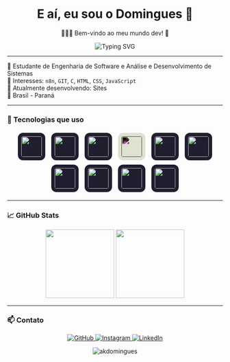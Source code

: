 <h1 align="center">E aí, eu sou o Domingues 👋</h1>

<p align="center">👨🏼‍💻 Bem-vindo ao meu mundo dev! 🚀</p>

<p align="center">
  <img src="https://readme-typing-svg.herokuapp.com?font=Fira+Code&size=22&pause=1000&color=F7F7F7&center=true&vCenter=true&width=600&lines=Dev+C%2C+HTML%2C+CSS%2C+JavaScript;Estudante+de+Engenharia+de+Software;Estudante+de+Análise+e+Dev+de+Sistemas;Automação+com+n8n+e+GIT;Bem-vindo+ao+meu+GitHub!+🚀" alt="Typing SVG" />
</p>

---

🔹 Estudante de Engenharia de Software e Análise e Desenvolvimento de Sistemas  
🔹 Interesses: `n8n`, `GIT`, `C`, `HTML`, `CSS`, `JavaScript`  
🔹 Atualmente desenvolvendo: Sites                
🔹 Brasil - Paraná  

---

### 🧰 Tecnologias que uso

<div align="center">
  <img src="https://cdn.jsdelivr.net/gh/devicons/devicon/icons/vscode/vscode-original.svg" width="48" height="48" style="background-color:#1E1E2E;border-radius:12px;padding:8px;margin:5px;" />
  <img src="https://cdn.jsdelivr.net/gh/devicons/devicon/icons/figma/figma-original.svg" width="48" height="48" style="background-color:#1E1E2E;border-radius:12px;padding:8px;margin:5px;" />
  <img src="https://cdn.jsdelivr.net/gh/devicons/devicon/icons/nodejs/nodejs-original.svg" width="48" height="48" style="background-color:#1E1E2E;border-radius:12px;padding:8px;margin:5px;" />
  <img src="https://cdn.jsdelivr.net/gh/devicons/devicon/icons/github/github-original.svg" width="48" height="48" style="background-color:#1E1E2E;border-radius:12px;padding:8px;margin:5px;filter:invert(1);" />
  <img src="https://cdn.jsdelivr.net/gh/devicons/devicon/icons/git/git-original.svg" width="48" height="48" style="background-color:#1E1E2E;border-radius:12px;padding:8px;margin:5px;" />
  <img src="https://cdn.jsdelivr.net/gh/devicons/devicon/icons/html5/html5-original.svg" width="48" height="48" style="background-color:#1E1E2E;border-radius:12px;padding:8px;margin:5px;" />
  <img src="https://cdn.jsdelivr.net/gh/devicons/devicon/icons/css3/css3-original.svg" width="48" height="48" style="background-color:#1E1E2E;border-radius:12px;padding:8px;margin:5px;" />
  <img src="https://cdn.jsdelivr.net/gh/devicons/devicon/icons/javascript/javascript-original.svg" width="48" height="48" style="background-color:#1E1E2E;border-radius:12px;padding:8px;margin:5px;" />
  <img src="https://cdn.jsdelivr.net/gh/devicons/devicon@latest/icons/bootstrap/bootstrap-original.svg" width="48" height="48" style="background-color:#1E1E2E;border-radius:12px;padding:8px;margin:5px;"/>
  <img src="https://cdn.jsdelivr.net/gh/devicons/devicon@latest/icons/postman/postman-original.svg" width="48" height="48" style="background-color:#1E1E2E;border-radius:12px;padding:8px;margin:5px;"/>
</div>

---

### 📈 GitHub Stats

<div align="center">
  <img height="160em" src="https://github-readme-stats.vercel.app/api?username=akdomingues&show_icons=true&theme=github_dark&hide_border=true&cache_seconds=1800" />
  <img height="160em" src="https://github-readme-stats.vercel.app/api/top-langs/?username=akdomingues&layout=compact&theme=github_dark&hide_border=true&cache_seconds=1800" />
</div>

---


### 📫 Contato

<p align="center">
  <a href="https://github.com/akdomingues" target="_blank">
    <img src="https://img.shields.io/badge/GitHub-akdomingues-181717?style=for-the-badge&logo=github" alt="GitHub" />
  </a>
  <a href="https://www.instagram.com/exe.domingues/" target="_blank">
    <img src="https://img.shields.io/badge/Instagram-@exe.domingues-E4405F?style=for-the-badge&logo=instagram&logoColor=white" alt="Instagram" />
  </a>
  <a href="https://www.linkedin.com/in/dominguescaua" target="_blank">
    <img src="https://img.shields.io/badge/LinkedIn-dominguescaua-0A66C2?style=for-the-badge&logo=linkedin&logoColor=white" alt="LinkedIn" />
  </a>
</p>

<p align="center">
  <img src="https://komarev.com/ghpvc/?username=akdomingues&label=Perfil+Views&color=0e75b6&style=flat" alt="akdomingues" />
</p>
